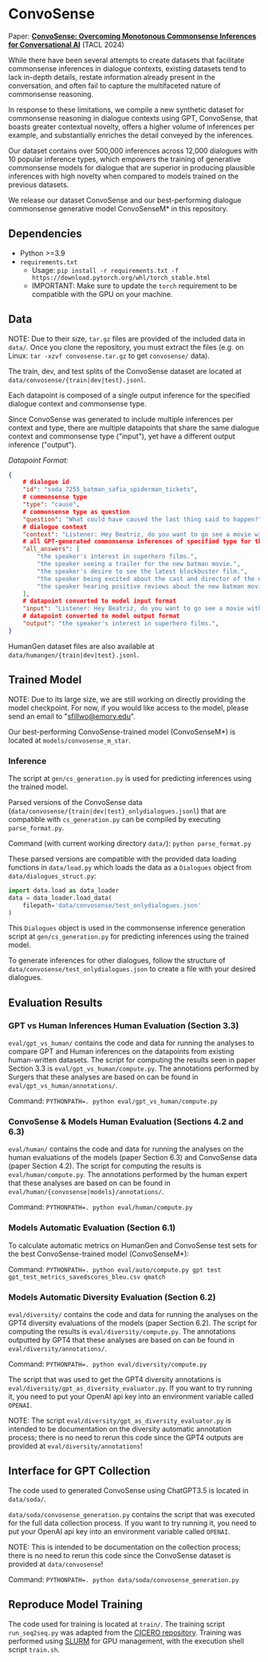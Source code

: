 # ConvoSense

Paper: [**ConvoSense:  Overcoming Monotonous Commonsense Inferences for Conversational AI**](paper.pdf) (TACL 2024)

While there have been several attempts to create datasets that facilitate commonsense inferences in dialogue contexts, existing datasets tend to lack in-depth details, restate information already present in the conversation, and often fail to capture the multifaceted nature of commonsense reasoning.

In response to these limitations, we compile a new synthetic dataset for commonsense reasoning in dialogue contexts using GPT, ConvoSense, that boasts greater contextual novelty, offers a higher volume of inferences per example, and substantially enriches the detail conveyed by the inferences.

Our dataset contains over 500,000 inferences across 12,000 dialogues with 10 popular inference types, which empowers the training of generative commonsense models for dialogue that are superior in producing plausible inferences with high novelty when compared to models trained on the previous datasets. 

We release our dataset ConvoSense and our best-performing dialogue commonsense generative model ConvoSenseM* in this repository.

## Dependencies

* Python >=3.9
* `requirements.txt`
    * Usage: `pip install -r requirements.txt -f https://download.pytorch.org/whl/torch_stable.html`
    * IMPORTANT: Make sure to update the `torch` requirement to be compatible with the GPU on your machine. 

## Data

NOTE: Due to their size, `tar.gz` files are provided of the included data in `data/`. Once you clone the repository, you must extract the files (e.g. on Linux: `tar -xzvf convosense.tar.gz` to get `convosense/` data).

The train, dev, and test splits of the ConvoSense dataset are located at `data/convosense/{train|dev|test}.jsonl`.

Each datapoint is composed of a single output inference for the specified dialogue context and commonsense type. 

Since ConvoSense was generated to include multiple inferences per context and type, there are multiple datapoints that share the same dialogue context and commonsense type ("input"), yet have a different output inference ("output").

*Datapoint Format:*

```json
{
    # dialogue id
    "id": "soda_7255_batman_safia_spiderman_tickets",
    # commonsense type
    "type": "cause",
    # commonsense type as question
    "question": "What could have caused the last thing said to happen?", 
    # dialogue context
    "context": "Listener: Hey Beatriz, do you want to go see a movie with me?\nSpeaker: Sure, that sounds like fun. What movie do you want to see?\nListener: I don't know, there are a lot of good ones out right now. Do you have any suggestions?\nSpeaker: Well, I've been wanting to see the new Batman movie.", 
    # all GPT-generated commonsense inferences of specified type for the dialogue context
    "all_answers": [
        "the speaker's interest in superhero films.", 
        "the speaker seeing a trailer for the new batman movie.", 
        "the speaker's desire to see the latest blockbuster film.", 
        "the speaker being excited about the cast and director of the new batman movie.", 
        "the speaker hearing positive reviews about the new batman movie from friends or online."
    ], 
    # datapoint converted to model input format 
    "input": "Listener: Hey Beatriz, do you want to go see a movie with me?\nSpeaker: Sure, that sounds like fun. What movie do you want to see?\nListener: I don't know, there are a lot of good ones out right now. Do you have any suggestions?\nSpeaker: Well, I've been wanting to see the new Batman movie.\n\n[Question] What could have caused the last thing said to happen?\n[Answer]",
    # datapoint converted to model output format  
    "output": "the speaker's interest in superhero films.",  
}
```

HumanGen dataset files are also available at `data/humangen/{train|dev|test}.jsonl`.

## Trained Model

NOTE: Due to its large size, we are still working on directly providing the model checkpoint. For now, if you would like access to the model, please send an email to "sfillwo@emory.edu". 

Our best-performing ConvoSense-trained model (ConvoSenseM*) is located at `models/convosense_m_star`.

### Inference

The script at `gen/cs_generation.py` is used for predicting inferences using the trained model.

Parsed versions of the ConvoSense data (`data/convosense/{train|dev|test}_onlydialogues.jsonl`) that are compatible with `cs_generation.py` can be compiled by executing `parse_format.py`.

Command (with current working directory `data/`): `python parse_format.py`

These parsed versions are compatible with the provided data loading functions in `data/load.py` which loads the data as a `Dialogues` object from `data/dialogues_struct.py`:

```python
import data.load as data_loader
data = data_loader.load_data(
    filepath='data/convosense/test_onlydialogues.json'
)
```

This `Dialogues` object is used in the commonsense inference generation script at `gen/cs_generation.py` for predicting inferences using the trained model.

To generate inferences for other dialogues, follow the structure of `data/convosense/test_onlydialogues.json` to create a file with your desired dialogues.

## Evaluation Results

### GPT vs Human Inferences Human Evaluation (Section 3.3)

`eval/gpt_vs_human/` contains the code and data for running the analyses to compare GPT and Human inferences on the datapoints from existing human-written datasets. The script for computing the results seen in paper Section 3.3 is `eval/gpt_vs_human/compute.py`. The annotations performed by Surgers that these analyses are based on can be found in `eval/gpt_vs_human/annotations/`.

Command:
`PYTHONPATH=. python eval/gpt_vs_human/compute.py`

### ConvoSense & Models Human Evaluation (Sections 4.2 and 6.3)

`eval/human/` contains the code and data for running the analyses on the human evaluations of the models (paper Section 6.3) and ConvoSense data (paper Section 4.2). The script for computing the results is `eval/human/compute.py`. The annotations performed by the human expert that these analyses are based on can be found in `eval/human/{convosense|models}/annotations/`.

Command: `PYTHONPATH=. python eval/human/compute.py`

### Models Automatic Evaluation (Section 6.1)

To calculate automatic metrics on HumanGen and ConvoSense test sets for the best ConvoSense-trained model (ConvoSenseM*):

Command: `PYTHONPATH=. python eval/auto/compute.py gpt test gpt_test_metrics_savedscores_bleu.csv qmatch`

### Models Automatic Diversity Evaluation (Section 6.2)

`eval/diversity/` contains the code and data for running the analyses on the GPT4 diversity evaluations of the models (paper Section 6.2). The script for computing the results is `eval/diversity/compute.py`. The annotations outputted by GPT4 that these analyses are based on can be found in `eval/diversity/annotations/`. 

Command: `PYTHONPATH=. python eval/diversity/compute.py`

The script that was used to get the GPT4 diversity annotations is `eval/diversity/gpt_as_diversity_evaluator.py`. If you want to try running it, you need to put your OpenAI api key into an environment variable called `OPENAI`.

NOTE: The script `eval/diversity/gpt_as_diversity_evaluator.py` is intended to be documentation on the diversity automatic annotation process; there is no need to rerun this code since the GPT4 outputs are provided at `eval/diversity/annotations`!

## Interface for GPT Collection

The code used to generated ConvoSense using ChatGPT3.5 is located in `data/soda/`.

`data/soda/convosense_generation.py` contains the script that was executed for the full data collection process. If you want to try running it, you need to put your OpenAI api key into an environment variable called `OPENAI`.

NOTE: This is intended to be documentation on the collection process; there is no need to rerun this code since the ConvoSense dataset is provided at `data/convosense`!

Command: `PYTHONPATH=. python data/soda/convosense_generation.py`

## Reproduce Model Training

The code used for training is located at `train/`. The training script `run_seq2seq.py` was adapted from the [CICERO repository](https://github.com/declare-lab/CICERO). Training was performed using [SLURM](https://slurm.schedmd.com/quickstart.html) for GPU management, with the execution shell script `train.sh`.









